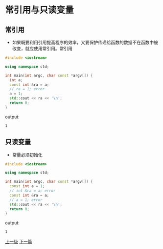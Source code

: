 # 常引用与只读变量


## 常引用
* 如果既要利用引用提高程序的效率，又要保护传递给函数的数据不在函数中被改变，就应使用常引用。常引用

```c++
#include <iostream>

using namespace std;

int main(int argc, char const *argv[]) {
  int a;
  const int &ra = a;
  // ra = 1; error
  a = 1;
  std::cout << ra << '\n';
  return 0;
}

```

output:
```
1
```


## 只读变量

* 常量必须初始化

```c++
#include <iostream>

using namespace std;

int main(int argc, char const *argv[]) {
  const int a = 1;
  // int &ra = a; error
  const int &ra = a;
  // a = 1; error
  std::cout << ra << '\n';
  return 0;
}
```

output:
```
1
```
[上一级](base.md)
[下一篇](conv_string_to_char_pointer.md)
